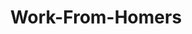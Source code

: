 ---
state: TX
region: Austin
title: Work-From-Homers
group_url: https://www.meetup.com/Work-From-Homers
topics: [ community ]
---